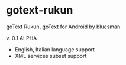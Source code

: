 gotext-rukun
============

goText Rukun, goText for  Android
by bluesman

v. 0.1 ALPHA

- English, Italian language support
- XML services subset support

